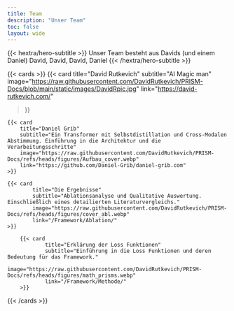 ```yaml
---
title: Team
description: "Unser Team"
toc: false
layout: wide
---
```


<div class="hx-mt-4"></div>
<div class="hx-mb-12">
{{< hextra/hero-subtitle >}}
Unser Team besteht aus Davids (und einem Daniel)
  David, David, David, Daniel
{{< /hextra/hero-subtitle >}}
</div>

{{< cards >}}
  {{< card
        title="David Rutkevich"
        subtitle="AI Magic man"
        image="https://raw.githubusercontent.com/DavidRutkevich/PRISM-Docs/blob/main/static/images/DavidRpic.jpg"
        link="https://david-rutkevich.com/"
  >}}

    {{< card
        title="Daniel Grib"
        subtitle="Ein Transformer mit Selbstdistillation und Cross-Modalen Abstimmung. Einführung in die Architektur und die Verarbeitungsschritte"
        image="https://raw.githubusercontent.com/DavidRutkevich/PRISM-Docs/refs/heads/figures/Aufbau_cover.webp"
        link="https://github.com/Daniel-Grib/daniel-grib.com"
    >}}

    {{< card
            title="Die Ergebnisse"
            subtitle="Ablationsanalyse und Qualitative Auswertung. Einschließlich eines detailierten Literaturvergleichs."
            image="https://raw.githubusercontent.com/DavidRutkevich/PRISM-Docs/refs/heads/figures/cover_abl.webp"
            link="/Framework/Ablation/"
    >}}

        {{< card
                title="Erklärung der Loss Funktionen"
                subtitle="Einführung in die Loss Funktionen und deren Bedeutung für das Framework."
                image="https://raw.githubusercontent.com/DavidRutkevich/PRISM-Docs/refs/heads/figures/math_prisms.webp"
                link="/Framework/Methode/"
        >}}
{{< /cards >}}
